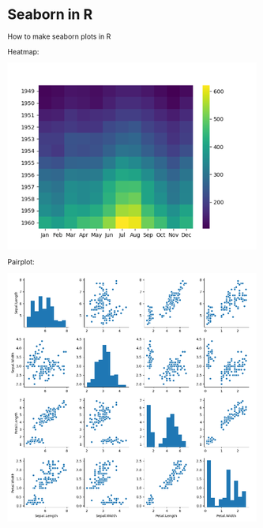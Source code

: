 # Seaborn in R
How to make seaborn plots in R

Heatmap:

![heatmap](seaborn_heatmap.png)


Pairplot:

![pairplot](seaborn_pairplot.png)
